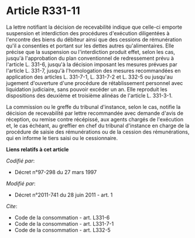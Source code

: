 # Article R331-11

La lettre notifiant la décision de recevabilité indique que celle-ci emporte suspension et interdiction des procédures
d'exécution diligentées à l'encontre des biens du débiteur ainsi que des cessions de rémunération qu'il a consenties et
portant sur les dettes autres qu'alimentaires. Elle précise que la suspension ou l'interdiction produit effet, selon les cas,
jusqu'à l'approbation du plan conventionnel de redressement prévu à l'article L. 331-6, jusqu'à la décision imposant les
mesures prévues par l'article L. 331-7, jusqu'à l'homologation des mesures recommandées en application des articles L.
331-7-1, L. 331-7-2 et L. 332-5 ou jusqu'au jugement d'ouverture d'une procédure de rétablissement personnel avec liquidation
judiciaire, sans pouvoir excéder un an. Elle reproduit les dispositions des deuxième et troisième alinéas de l'article L.
331-3-1. 

La commission ou le      greffe du tribunal d'instance, selon le cas, notifie la décision de recevabilité par lettre
recommandée avec demande d'avis de réception, ou remise contre récépissé, aux agents chargés de l'exécution et, le cas
échéant, au greffier en chef du tribunal d'instance en charge de la procédure de saisie des rémunérations ou de la cession
des rémunérations, qui en informe le tiers saisi ou le cessionnaire.

**Liens relatifs à cet article**

_Codifié par_:

  - Décret n°97-298 du 27 mars 1997

_Modifié par_:

  - Décret n°2011-741 du 28 juin 2011 - art. 1

_Cite_:

  - Code de la consommation - art. L331-6
  - Code de la consommation - art. L331-7-1
  - Code de la consommation - art. L332-5

